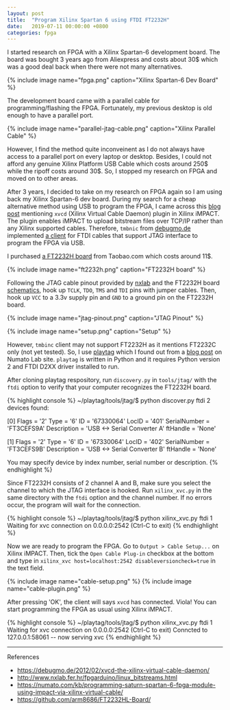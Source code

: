 ```yaml
---
layout: post
title:  "Program Xilinx Spartan 6 using FTDI FT2232H"
date:   2019-07-11 00:00:00 +0800
categories: fpga
---
```

I started research on FPGA with a Xilinx Spartan-6 development board. The board was bought 3 years ago from Aliexpress and costs about 30$ which was a good deal back when there were not many alternatives.

{% include image name="fpga.png" caption="Xilinx Spartan-6 Dev Board" %}

The development board came with a parallel cable for programming/flashing the FPGA. Fortunately, my previous desktop is old enough to have a parallel port.

{% include image name="parallel-jtag-cable.png" caption="Xilinx Parallel Cable" %}

However, I find the method quite inconveinent as I do not always have access to a parallel port on every laptop or desktop. Besides, I could not afford any genuine Xilinx Platform USB Cable which costs around 250$ while the ripoff costs around 30$. So, I stopped my research on FPGA and moved on to other areas.

After 3 years, I decided to take on my research on FPGA again so I am using back my Xilinx Spartan-6 dev board. During my search for a cheap alternative method using USB to program the FPGA, I came across this [blog post](https://debugmo.de/2012/02/xvcd-the-xilinx-virtual-cable-daemon/) mentioning `xvcd` (Xilinx Virtual Cable Daemon) plugin in Xilinx iMPACT. The plugin enables iMPACT to upload bitstream files over TCP/IP rather than any Xilinx supported cables. Therefore, `tmbnic` from [debugmo.de](https://debugmo.de/) implemented [a client](https://github.com/tmbinc/xvcd/tree/ftdi) for FTDI cables that support JTAG interface to program the FPGA via USB.

I purchased [a FT2232H board](https://item.taobao.com/item.htm?id=571105722642) from Taobao.com which costs around 11$.

{% include image name="ft2232h.png" caption="FT2232H board" %}

Following the JTAG cable pinout provided by [nxlab](http://www.nxlab.fer.hr/fpgarduino/linux_bitstreams.html) and the FT2232H board [schematics](https://github.com/arm8686/FT2232HL-BOARD), hook up `TCLK`, `TDO`, `TMS` and `TDI` pins with jumper cables. Then, hook up `VCC` to a 3.3v supply pin and `GND` to a ground pin on the FT2232H board.

{% include image name="jtag-pinout.png" caption="JTAG Pinout" %}

{% include image name="setup.png" caption="Setup" %}

However, `tmbinc` client may not support FT2232H as it mentions FT2232C only (not yet tested). So, I use [playtag](https://github.com/pmaupin/playtag/) which I found out from a [blog post](https://numato.com/kb/programming-saturn-spartan-6-fpga-module-using-impact-via-xilinx-virtual-cable) on Numato Lab site. `playtag` is written in Python and it requires Python version 2 and FTDI D2XX driver installed to run.

After cloning playtag respository, run `discovery.py` in `tools/jtag/` with the `ftdi` option to verify that your computer recognizes the FT2232H board.

{% highlight console %}
~/playtag/tools/jtag/$ python discover.py ftdi
2 devices found:

[0]
        Flags = '2'
        Type = '6'
        ID = '67330064'
        LocID = '401'
        SerialNumber = 'FT3CEFS9A'
        Description = 'USB <-> Serial Converter A'
        ftHandle = 'None'

[1]
        Flags = '2'
        Type = '6'
        ID = '67330064'
        LocID = '402'
        SerialNumber = 'FT3CEFS9B'
        Description = 'USB <-> Serial Converter B'
        ftHandle = 'None'

You may specify device by index number, serial number or 
description.
{% endhighlight %}

Since FT2232H consists of 2 channel A and B, make sure you select the channel to which the JTAG interface is hooked. Run `xilinx_xvc.py` in the same directory with the `ftdi` option and the channel number. If no errors occur, the program will wait for the connection.

{% highlight console %}
~/playtag/tools/jtag/$ python xilinx_xvc.py ftdi 1
Waiting for xvc connection on 0.0.0.0:2542  (Ctrl-C to exit)
{% endhighlight %}

Now we are ready to program the FPGA. Go to `Output > Cable Setup...` on Xilinx iMPACT. Then, tick the `Open Cable Plug-in` checkbox at the bottom and type in `xilinx_xvc host=localhost:2542 disableversioncheck=true` in the text field.

{% include image name="cable-setup.png" %}
{% include image name="cable-plugin.png" %}

After pressing 'OK', the client will says `xvcd` has connected. Viola! You can start programming the FPGA as usual using Xilinx iMPACT. 

{% highlight console %}
~/playtag/tools/jtag/$ python xilinx_xvc.py ftdi 1
Waiting for xvc connection on 0.0.0.0:2542  (Ctrl-C to exit)
Conncted to 127.0.0.1:58061 -- now serving xvc
{% endhighlight %}

----
References
- <https://debugmo.de/2012/02/xvcd-the-xilinx-virtual-cable-daemon/>
- <http://www.nxlab.fer.hr/fpgarduino/linux_bitstreams.html>
- <https://numato.com/kb/programming-saturn-spartan-6-fpga-module-using-impact-via-xilinx-virtual-cable/>
- <https://github.com/arm8686/FT2232HL-Board/>



